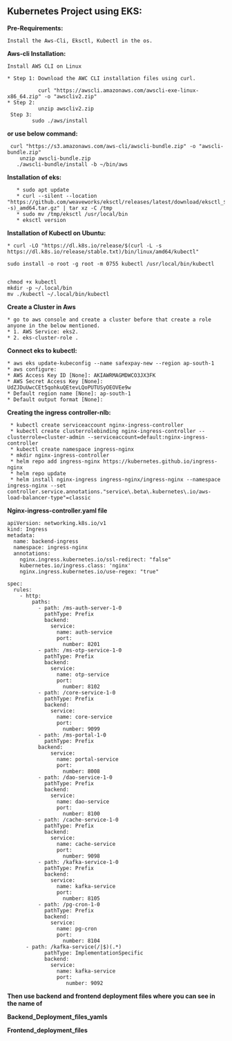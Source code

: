 ## Kubernetes Project using EKS:
**Pre-Requirements:**
```
Install the Aws-Cli, Eksctl, Kubectl in the os.
```      
**Aws-cli Installation:**
    
    Install AWS CLI on Linux
    
    * Step 1: Download the AWC CLI installation files using curl.
    
              curl "https://awscli.amazonaws.com/awscli-exe-linux-x86_64.zip" -o "awscliv2.zip"
    * Step 2: 
              unzip awscliv2.zip 
     Step 3:
            sudo ./aws/install

**or use below command:**
     
     curl "https://s3.amazonaws.com/aws-cli/awscli-bundle.zip" -o "awscli-bundle.zip"
        unzip awscli-bundle.zip
       ./awscli-bundle/install -b ~/bin/aws
     
         
     

**Installation of eks:**
```
   * sudo apt update
   * curl --silent --location "https://github.com/weaveworks/eksctl/releases/latest/download/eksctl_$(uname -s)_amd64.tar.gz" | tar xz -C /tmp
   * sudo mv /tmp/eksctl /usr/local/bin
   * eksctl version
```

**Installation of Kubectl on Ubuntu:**
```
* curl -LO "https://dl.k8s.io/release/$(curl -L -s https://dl.k8s.io/release/stable.txt)/bin/linux/amd64/kubectl"

sudo install -o root -g root -m 0755 kubectl /usr/local/bin/kubectl


chmod +x kubectl
mkdir -p ~/.local/bin
mv ./kubectl ~/.local/bin/kubectl
```
**Create a Cluster in Aws**
```
* go to aws console and create a cluster before that create a role anyone in the below mentioned.
* 1. AWS Service: eks2.
* 2. eks-cluster-role .
```
**Connect eks to kubectl:**
```
* aws eks update-kubeconfig --name safexpay-new --region ap-south-1
* aws configure:
* AWS Access Key ID [None]: AKIAWRMAGMDWCO3JX3FK
* AWS Secret Access Key [None]: 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
* Default region name [None]: ap-south-1
* Default output format [None]:
```
**Creating the ingress controller-nlb:**
```
 * kubectl create serviceaccount nginx-ingress-controller
 * kubectl create clusterrolebinding nginx-ingress-controller --clusterrole=cluster-admin --serviceaccount=default:nginx-ingress-controller
 * kubectl create namespace ingress-nginx
 * mkdir nginx-ingress-controller
 * helm repo add ingress-nginx https://kubernetes.github.io/ingress-nginx
 * helm repo update
 * helm install nginx-ingress ingress-nginx/ingress-nginx --namespace ingress-nginx --set controller.service.annotations."service\.beta\.kubernetes\.io/aws-load-balancer-type"=classic
```

**Nginx-ingress-controller.yaml file**
```
apiVersion: networking.k8s.io/v1
kind: Ingress
metadata:
  name: backend-ingress
  namespace: ingress-nginx
  annotations:
    nginx.ingress.kubernetes.io/ssl-redirect: "false"
    kubernetes.io/ingress.class: 'nginx'
    nginx.ingress.kubernetes.io/use-regex: "true"

spec:
  rules:
    - http:
        paths:
          - path: /ms-auth-server-1-0
            pathType: Prefix
            backend:
              service:
                name: auth-service
                port:
                  number: 8201
          - path: /ms-otp-service-1-0
            pathType: Prefix
            backend:
              service:
                name: otp-service
                port:
                  number: 8102
          - path: /core-service-1-0
            pathType: Prefix
            backend:
              service:
                name: core-service
                port:
                  number: 9099
          - path: /ms-portal-1-0
            pathType: Prefix
          backend:
              service:
                name: portal-service
                port:
                  number: 8008
          - path: /dao-service-1-0
            pathType: Prefix
            backend:
              service:
                name: dao-service
                port:
                  number: 8100
          - path: /cache-service-1-0
            pathType: Prefix
            backend:
              service:
                name: cache-service
                port:
                  number: 9098
          - path: /kafka-service-1-0
            pathType: Prefix
            backend:
              service:
                name: kafka-service
                port:
                  number: 8105
          - path: /pg-cron-1-0
            pathType: Prefix
            backend:
              service:
                name: pg-cron
                port:
                  number: 8104
	  - path: /kafka-service(/|$)(.*)
            pathType: ImplementationSpecific
            backend:
              service:
                name: kafka-service
                port:
                   number: 9092
```
**Then use backend and frontend deployment files where you can see in the name of**

**Backend_Deployment_files_yamls**

**Frontend_deployment_files**

      
      

